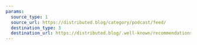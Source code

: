 ```yaml
---
params:
  source_type: 1
  source_url: https://distributed.blog/category/podcast/feed/
  destination_type: 3
  destination_url: https://distributed.blog/.well-known/recommendations.opml
---
```

